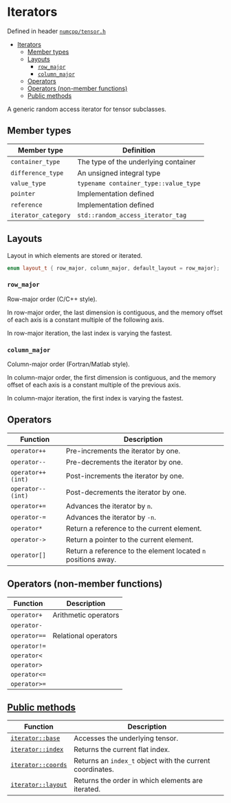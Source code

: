 # Iterators

Defined in header [`numcpp/tensor.h`](/include/numcpp/tensor.h)

- [Iterators](#iterators)
  - [Member types](#member-types)
  - [Layouts](#layouts)
    - [`row_major`](#row_major)
    - [`column_major`](#column_major)
  - [Operators](#operators)
  - [Operators (non-member functions)](#operators-non-member-functions)
  - [Public methods](#public-methods)

A generic random access iterator for tensor subclasses.

## Member types

| Member type         | Definition                            |
| ------------------- | ------------------------------------- |
| `container_type`    | The type of the underlying container  |
| `difference_type`   | An unsigned integral type             |
| `value_type`        | `typename container_type::value_type` |
| `pointer`           | Implementation defined                |
| `reference`         | Implementation defined                |
| `iterator_category` | `std::random_access_iterator_tag`     |

## Layouts

Layout in which elements are stored or iterated.
```cpp
enum layout_t { row_major, column_major, default_layout = row_major};
```

### `row_major`

Row-major order (C/C++ style).

In row-major order, the last dimension is contiguous, and the memory offset of each axis is a constant multiple of the following axis.

In row-major iteration, the last index is varying the fastest.

### `column_major`

Column-major order (Fortran/Matlab style).

In column-major order, the first dimension is contiguous, and the memory offset of each axis is a constant multiple of the previous axis.

In column-major iteration, the first index is varying the fastest.

## Operators

| Function          | Description                                                   |
| ----------------- | ------------------------------------------------------------- |
| `operator++`      | Pre-increments the iterator by one.                           |
| `operator--`      | Pre-decrements the iterator by one.                           |
| `operator++(int)` | Post-increments the iterator by one.                          |
| `operator--(int)` | Post-decrements the iterator by one.                          |
| `operator+=`      | Advances the iterator by `n`.                                 |
| `operator-=`      | Advances the iterator by `-n`.                                |
| `operator*`       | Return a reference to the current element.                    |
| `operator->`      | Return a pointer to the current element.                      |
| `operator[]`      | Return a reference to the element located `n` positions away. |


## Operators (non-member functions)

| Function     | Description          |
| ------------ | -------------------- |
| `operator+`  | Arithmetic operators |
| `operator-`  |                      |
| `operator==` | Relational operators |
| `operator!=` |                      |
| `operator<`  |                      |
| `operator>`  |                      |
| `operator<=` |                      |
| `operator>=` |                      |

## [Public methods](Public%20methods.md)

| Function                                                  | Description                                               |
| --------------------------------------------------------- | --------------------------------------------------------- |
| [`iterator::base`](Public%20methods.md#iteratorbase)      | Accesses the underlying tensor.                           |
| [`iterator::index`](Public%20methods.md#iteratorindex)    | Returns the current flat index.                           |
| [`iterator::coords` ](Public%20methods.md#iteratorcoords) | Returns an `index_t` object with the current coordinates. |
| [`iterator::layout`](Public%20methods.md#iteratorlayout)  | Returns the order in which elements are iterated.         |
